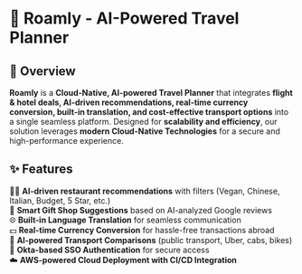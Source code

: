 # 🛄 Roamly - AI-Powered Travel Planner

## 🚀 Overview
**Roamly** is a **Cloud-Native, AI-powered Travel Planner** that integrates **flight & hotel deals, AI-driven recommendations, real-time currency conversion, built-in translation, and cost-effective transport options** into a single seamless platform. Designed for **scalability and efficiency**, our solution leverages **modern Cloud-Native Technologies** for a secure and high-performance experience.

## ✨ Features
🍷🍝 **AI-driven restaurant recommendations** with filters (Vegan, Chinese, Italian, Budget, 5 Star, etc.)  
🎁 **Smart Gift Shop Suggestions** based on AI-analyzed Google reviews  
🌐 **Built-in Language Translation** for seamless communication  
💵 **Real-time Currency Conversion** for hassle-free transactions abroad  
🚋 **AI-powered Transport Comparisons** (public transport, Uber, cabs, bikes)  
🪪 **Okta-based SSO Authentication** for secure access  
☁️ **AWS-powered Cloud Deployment with CI/CD Integration**  
